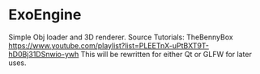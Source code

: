 # ExoEngine
Simple Obj loader and 3D renderer. Source Tutorials: TheBennyBox https://www.youtube.com/playlist?list=PLEETnX-uPtBXT9T-hD0Bj31DSnwio-ywh
This will be rewritten for either Qt or GLFW for later uses. 
